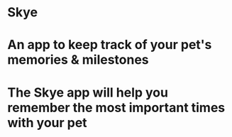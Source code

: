 # Skye

#  An app to keep track of your pet's memories & milestones 
#  The Skye app will help you remember the most important times with your pet
